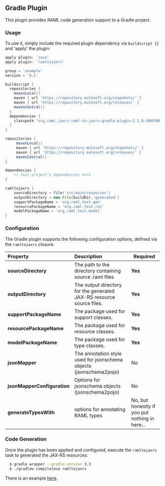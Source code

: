 ## Gradle Plugin
This plugin provides RAML code generation support to a Gradle project.

### Usage
To use it, simply include the required plugin dependency via `buildscript {}` and 'apply' the plugin:

```groovy
apply plugin: 'java'
apply plugin: 'ramltojaxrs'

group = 'example'
version = '0.1'

buildscript {
  repositories {
    mavenLocal()
    maven { url 'https://repository.mulesoft.org/snapshots/' }
    maven { url 'https://repository.mulesoft.org/releases/' }
    mavenCentral()
  }
  dependencies {
    classpath "org.raml.jaxrs:raml-to-jaxrs-gradle-plugin:2.1.0-SNAPSHOT"
  }
}

repositories {
     mavenLocal()
     maven { url 'https://repository.mulesoft.org/snapshots/' }
     maven { url 'https://repository.mulesoft.org/releases/' }
     mavenCentral()
}

dependencies {
    // Your project's dependencies here
}

ramltojaxrs {
    sourceDirectory = file('src/main/resources')
    outputDirectory = new File(buildDir,'generated')
    supportPackageName = 'org.raml.test.gen'
    resourcePackageName = 'org.raml.test.res'
    modelPackageName = 'org.raml.test.model'
}
```

### Configuration
The Gradle plugin supports the following configuration options, defined via the `ramltojaxrs` closure:

|Property|Description|Required|
|:-------|:----------|--------|
|**sourceDirectory**|The path to the directory containing source .raml files|**Yes**|
|**outputDirectory**|The output directory for the generated JAX-RS resource source files.|**Yes**|
|**supportPackageName**|The package used for support classes.|**Yes**|
|**resourcePackageName**|The package used for resource classes.|**Yes**|
|**modelPackageName**|The package used for type classes.|**Yes**|
|**jsonMapper**|The annotation style used for jsonschema objects (jsonschema2pojo)|No|
|**jsonMapperConfiguration**|Options for jsonschema objects (jsonschema2pojo)|No|
|**generateTypesWith**|options for annotating RAML types|No, but honestly if you put nothing in here...|


### Code Generation
Once the plugin has been applied and configured, execute the `ramltojaxrs` task to generated the JAX-RS resources:

```sh
  $ gradle wrapper --gradle-version 3.3
  $ ./gradlew compileJava ramltojaxrs
```

There is an example [here](../examples/gradle-examples/gradle-jaxb-example).
